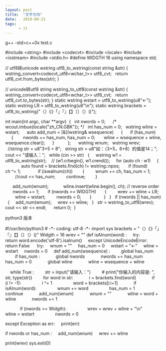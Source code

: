 ```yaml
---
layout: post
title:  "文字方向"
date:   2019-09-21
tags:
      - it
---
```



g++ -std=c++0x test.c



#include \<string>
#include \<codecvt>
#include \<locale>
#include \<iostream>
#include \<stdio.h>
#define WIDGTH 16
using namespace std;

// utf8转unicode
wstring utf8_to_wstring(const string &str)
{
  wstring_convert\<codecvt_utf8\<wchar_t\>\> utf8_cvt;
  return utf8_cvt.from_bytes(str);
}

// unicode转utf8
string wstring_to_utf8(const wstring &str)
{
  wstring_convert\<codecvt_utf8\<wchar_t\>\> utf8_cvt;
  return utf8_cvt.to_bytes(str);
}
static wstring wstart = utf8_to_wstring(u8\"←\");
static wstring LR = utf8_to_wstring(u8\"\\n\");
static wstring brackets =
utf8_to_wstring(\"〈〉《》「」『』【】〔〕（）()\");

int main(int argc, char \*\*argv) 
{
  int nwords = 0;
  
  /\* wcout.imbue(locale(\"zh_CN.GBK\")); \*/
  int has_num = 0;
  wstring wline = wstart;
  
  auto add_num = \[&\](wstring& wsequence) 
    {
     if (has_num) 
     { 
      nwords += has_num, has_num = 0;
      wline = wsequence + wline, wsequence.clear();
     }
     
    };
  
  wstring wnum;
  wstring wrev;
  
  //string str = u8\"3+5 = 8\";
  string str = u8\"如：（3+5，6+8）的值是14；\";
  cout \<\< \"请输入：\";
  while (cin >\> str)
  {
    wstring w1 = utf8_to_wstring(str);    // (w1.crbegin(),
w1.crend());
    for (auto ch : w1)
    {
      
      auto found = brackets.find(ch) != wstring::npos;
      if (found)
        ch \^= 1;
      
      if (iswalnum(ch)) 
      {
        wnum += ch, has_num = 1;
        //cout \<\< has_num;
        continue; 
      }

      add_num(wnum);
    
      wline.insert(wline.begin(), ch); // reverse order
      nwords += 1;
      if (nwords >= WIDGTH)
      {
        wrev += wline + LR;
        wline = wstart;
        nwords = 0;
      }
    
    }
  }
  if (nwords \|\| has_num) 
  {
    add_num(wnum);
    wrev += wline;
  }
  str = wstring_to_utf8(wrev);
  cout \<\< str \<\< endl;
  
  return 0; 
}



python3 版本

#!/usr/bin/python3
# -\*- coding: utf-8 -\*-
import sys
brackets = \"〈〉《》「」『』【】〔〕（）()\"
Widgth = 16
wrev = \"\"
def isAlnum(word) :
    try:
        return word.encode(\'utf-8\').isalnum()
    except UnicodeEncodeError:
        return False
    
try:
    wnum = \"\"
    has_num = 0
    wstart = \"←\"
    wline = wstart
    nwords = 0
    def add_num(wsequence) :
        global has_num
        if has_num :
            global nwords
            nwords += has_num
            has_num = 0
            global wline
            wline = wsequence + wline

    while True :
        str = input(\"请输入：\")
        # print(\"你输入的内容是: \", str, type(str))
        for word in str:
            i = brackets.find(word)
            if (i != -1):
                i \^= 1
                word = brackets\[i:i+1\]
            if isAlnum(word):
                wnum += word
                has_num = 1
                continue
            add_num(wnum)
            wnum = \"\"
            wline = word + wline
            nwords += 1

            if (nwords >= Widgth):
                wrev = wrev + wline + \"\\n\"
                wline = wstart
                nwords = 0

except Exception as err:
    print(err)

if nwords or has_num :
    add_num(wnum)
    wrev += wline

print(wrev)
sys.exit(0)



